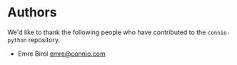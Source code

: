 # Authors

We'd like to thank the following people who have contributed to the
`connio-python` repository.

- Emre Birol <emre@connio.com>
